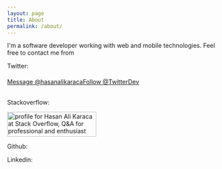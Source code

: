 ```yaml
---
layout: page
title: About
permalink: /about/
---
```


I'm a software developer working with web and mobile technologies. Feel free to contact me from 

Twitter:
<div style="display:flex; margin: 20px 0;">
<a href="https://twitter.com/messages/compose?recipient_id=40490480" class="twitter-dm-button" data-screen-name="@furni"> Message @hasanalikaraca</a> <a class="twitter-follow-button" href="https://twitter.com/hasanalikaraca">Follow @TwitterDev</a>
<script>window.twttr = (function(d, s, id) {
  var js, fjs = d.getElementsByTagName(s)[0],
    t = window.twttr || {};
  if (d.getElementById(id)) return t;
  js = d.createElement(s);
  js.id = id;
  js.src = "https://platform.twitter.com/widgets.js";
  fjs.parentNode.insertBefore(js, fjs);

  t._e = [];
  t.ready = function(f) {
    t._e.push(f);
  };

  return t;
}(document, "script", "twitter-wjs"));</script>
</div>

Stackoverflow:
<p>
<a href="http://stackoverflow.com/users/1417214/hasan-ali-karaca">
<img src="http://stackoverflow.com/users/flair/1417214.png" width="208" height="58" alt="profile for Hasan Ali Karaca at Stack Overflow, Q&amp;A for professional and enthusiast programmers" title="profile for Hasan Ali Karaca at Stack Overflow, Q&amp;A for professional and enthusiast programmers">
</a>
</p>
Github:
<div class="github-card" data-github="hasanalikaraca" data-width="400" data-height="" data-theme="default"></div>
<script src="//cdn.jsdelivr.net/github-cards/latest/widget.js"></script>

Linkedin:
<p>
<script src="//platform.linkedin.com/in.js" type="text/javascript"></script>
<script type="IN/MemberProfile" data-id="https://www.linkedin.com/in/hasan-ali-karaca-9965a035" data-format="inline" data-related="false"></script>
</p>
